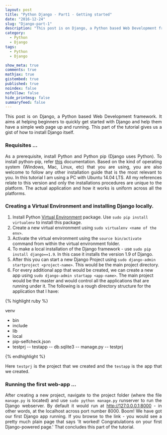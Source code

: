 ```yaml
---
layout: post
title: "Python Django - Part1 - Getting started"
date: "2016-12-24"
slug: "Django-part-1"
description: "This post is on Django, a Python based Web Development framework. It aims at helping beginners to quickly get started with Django and help them have a simple web page up and running. This part of the tutorial gives us a gist of how to install Django itself. "
category:
  - Python
  - Django
tags:
  - Python
  - Django

show_meta: true
comments: true
mathjax: true
gistembed: true
published: true
noindex: false
nofollow: false
hide_printmsg: false
summaryfeed: false
---
```


<style>
p {
  text-align: justify
}</style>

This post is on Django, a Python based Web Development framework. It aims at helping beginners to quickly get started with Django and help them have a simple web page up and running. This part of the tutorial gives us a gist of how to install Django itself.

<h3>Requisites …</h3>

As a prerequisite, install Python and Python pip (Django uses Python). To install python-pip, refer [this] documentation. Based on the kind of operating system (Windows, Mac, Linux, etc) that you are using, you are also welcome to follow any other installation guide that is the most relevant to you. In this tutorial I am using a PC with Ubuntu 14.04 LTS. All my references relate to this version and only the installations procedures are unique to the platform. The actual application and how it works is uniform across all the platforms.



<h3>Creating a Virtual Environment and installing Django locally.</h3>

1. Install Python [Virtual Environment] package. Use `sudo pip install virtualenv` to install this package. <br>
2. Create a new virtual environment using `sudo virtualenv <name of the env>`. <br>
3. Activate the virtual environment using the `source bin/activate` command from within the virtual environment folder. <br>
4. To make a local installation of the Django framework - use `sudo pip install django==1.9`. In this case it installs the version 1.9 of Django. <br>
5. After this you can start a new Django Project using `sudo django-admin startproject <project-name>`. This would be the main project directory. <br>
6. For every additional app that would be created, we can create a new app using `sudo django-admin startapp <app-name>`.
The main project would be the master and would control all the applications that are running under it. The following is a rough directory structure for the application that I have: <br>

{% highlight ruby %}

venv
  - bin
  - include
  - lib
  - local
  - pip-selfcheck.json
  - testprj
        --  testapp
        --  db.sqlite3
        --  manage.py
        --  testprj

{% endhighlight %}

Here `testprj` is the project that we created and the `testapp` is the app that we created.



<h3> Running the first web-app … </h3>

After creating a new project, navigate to the project folder (where the file `manage.py` is located) and use `sudo python manage.py` runserver to run the Django webserver. By default it would run at http://127.0.0.0.1:8000 - in other words, at the localhost across port number 8000. Boom! We have got our first Django app running. If you browse to the link - you would see a pretty much plain page that says 'It worked! Congratulations on your first Django-powered page.' That concludes this part of the tutorial.


[this]: https://pip.pypa.io/en/stable/installing/
[virtual environment]: http://docs.python-guide.org/en/latest/dev/virtualenvs/
